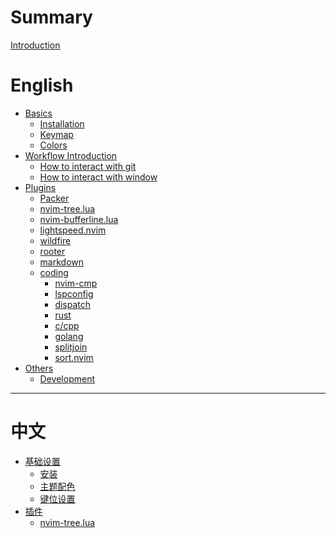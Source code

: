 # Summary

[Introduction](README.md)

# English

- [Basics]()
    - [Installation](./en_us/installation.md)
    - [Keymap](./en_us/keymap.md)
    - [Colors](./en_us/colors.md)
- [Workflow Introduction]()
    - [How to interact with git](./en_us/workflows/git.md)
    - [How to interact with window](./en_us/workflows/windows.md)
- [Plugins](./en_us/plugins.md)
    - [Packer](./en_us/plugins/packer.md)
    - [nvim-tree.lua](./en_us/plugins/nvim-tree.md)
    - [nvim-bufferline.lua](./en_us/plugins/nvim-bufferline.md)
    - [lightspeed.nvim](./en_us/plugins/lightspeed.md)
    - [wildfire](./en_us/plugins/wildfire.md)
    - [rooter](./en_us/plugins/rooter.md)
    - [markdown](./en_us/plugins/markdown.md)
    - [coding]()
      - [nvim-cmp](./en_us/plugins/nvim-cmp.md)
      - [lspconfig](./en_us/plugins/lspconfig.md)
      - [dispatch](./en_us/plugins/dispatch.md)
      - [rust](./en_us/plugins/rust.md)
      - [c/cpp](./en_us/plugins/cpp.md)
      - [golang](./en_us/plugins/golang.md)
      - [splitjoin](./en_us/plugins/splitjoin.md)
      - [sort.nvim](./en_us/plugins/sort.md)
- [Others]()
    - [Development](./en_us/development.md)

---

# 中文

- [基础设置]()
    - [安装](./zh_cn/installation.md)
    - [主题配色](./zh_cn/colors.md)
    - [键位设置](./zh_cn/keymap_cn.md)
- [插件]()
    - [nvim-tree.lua](./zh_cn/plugins/nvim-tree_cn.md)
